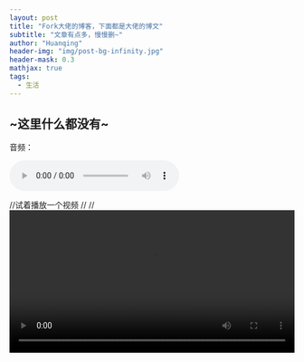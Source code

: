 ```yaml
---
layout: post
title: "Fork大佬的博客，下面都是大佬的博文"
subtitle: "文章有点多，慢慢删~"
author: "Huanqing"
header-img: "img/post-bg-infinity.jpg"
header-mask: 0.3
mathjax: true
tags:
  - 生活
---
```


## ~这里什么都没有~


音频：
<html>
<audio src="https://link.gimhoy.com/sharepoint/aHR0cHM6Ly9wbWpzLW15LnNoYXJlcG9pbnQuY29tLzp1Oi9nL3BlcnNvbmFsL2hhd2tpbmd3dTE5OTUwOTMwX215MzY1X3R3L0VTYWZBdUVNTTRoR2tpdV9CTk5lOVRVQlBfM2lWZ0dxWVVnUHRvTXgwR2pyTEE/ZT0xY292Z20=.mp3" controls="controls">
Your browser does not support the audio tag.
</audio>
</html>

//试着播放一个视频
//<html>
//<video src="http://qiniu.swarma.org/newUser.mp4" controls="controls" width="100%" height="auto"/>
//</html>
